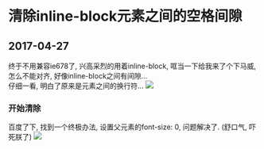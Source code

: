 # 清除inline-block元素之间的空格间隙
## 2017-04-27
终于不用兼容ie678了, 兴高采烈的用着inline-block, 哐当一下给我来了个下马威, 怎么不能对齐, 好像inline-block之间有间隙...   
仔细一看, 明白了原来是元素之间的换行符...
![](https://github.com/383514580/Notes/blob/master/docs/image/form.png?raw=true)

### 开始清除
百度了下, 找到一个终极办法, 设置父元素的font-size: 0, 问题解决了. (舒口气, 吓死朕了)
![](https://github.com/383514580/Notes/blob/master/docs/image/form.png?raw=true)
